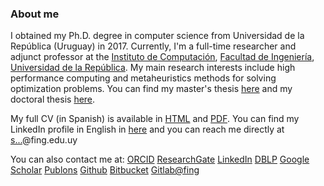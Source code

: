 ### About me

I obtained my Ph.D. degree in computer science from Universidad de la República (Uruguay) in 2017. Currently, I'm a full-time researcher and adjunct professor at the [Instituto de Computación](https://www.fing.edu.uy/inco/), [Facultad de Ingeniería](https://www.fing.edu.uy/), [Universidad de la República](http://www.universidad.edu.uy/). My main research interests include high performance computing and metaheuristics methods for solving optimization problems. You can find my master's thesis [here](https://www.fing.edu.uy/~siturria/msc/) and my doctoral thesis [here](https://www.fing.edu.uy/~siturria/phd/).

My full CV (in Spanish) is available in [HTML](https://buscadores.anii.org.uy/buscador_cvuy/exportador/ExportarHtml?hash=5c1018b1b41e4e137913acb79ee016d1) and [PDF](https://buscadores.anii.org.uy/buscador_cvuy/exportador/ExportarPdf?hash=5c1018b1b41e4e137913acb79ee016d1). You can find my LinkedIn profile in English in [here](https://www.linkedin.com/in/santiagoiturriaga) and you can reach me directly at <a href="http://www.google.com/recaptcha/mailhide/d?k=01WKzMCYrn90x_V0OG7XxGNQ==&amp;c=U3yasrIJ3Wh98cEuON-nw-VEJbH8aVw40TM1T7lF9j0=" onclick="window.open('http://www.google.com/recaptcha/mailhide/d?k\x3d01WKzMCYrn90x_V0OG7XxGNQ\x3d\x3d\x26c\x3dU3yasrIJ3Wh98cEuON-nw-VEJbH8aVw40TM1T7lF9j0\x3d', '', 'toolbar=0,scrollbars=0,location=0,statusbar=0,menubar=0,resizable=0,width=500,height=300'); return false;" title="Reveal this e-mail address">s...</a>@fing.edu.uy

You can also contact me at:
[ORCID](https://orcid.org/0000-0002-0212-7916)
[ResearchGate](https://www.researchgate.net/profile/Santiago_Iturriaga)
[LinkedIn](https://www.linkedin.com/in/santiagoiturriaga)
[DBLP](http://dblp.org/pers/hd/i/Iturriaga:Santiago)
[Google Scholar](https://scholar.google.com/citations?user=28TwpCUAAAAJ)
[Publons](https://publons.com/a/1336031)
[Github](https://github.com/santiago-iturriaga)
[Bitbucket](https://bitbucket.org/santiag0)
[Gitlab@fing](https://gitlab.fing.edu.uy/siturria)
